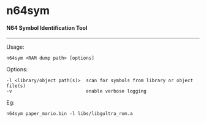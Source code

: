 # n64sym
#### N64 Symbol Identification Tool
---
Usage:
```
n64sym <RAM dump path> [options] 
```
Options:
```
-l <library/object path(s)>  scan for symbols from library or object file(s)
-v                           enable verbose logging
```
Eg:
```
n64sym paper_mario.bin -l libs/libgultra_rom.a
```